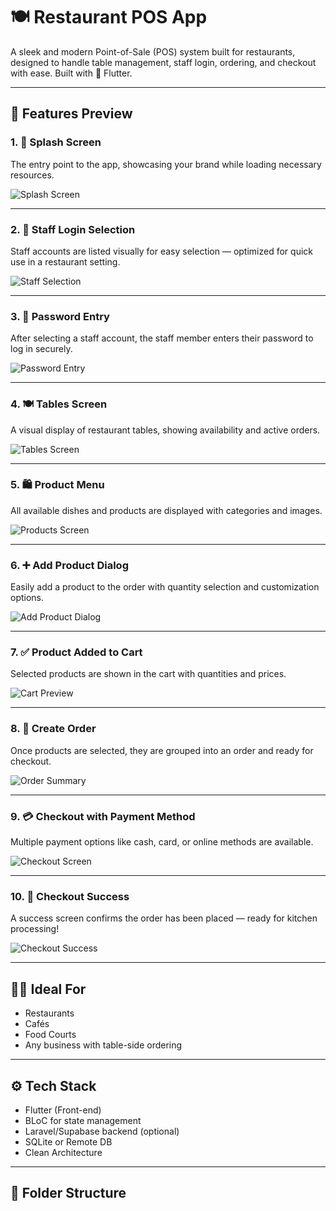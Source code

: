 # 🍽️ Restaurant POS App

A sleek and modern Point-of-Sale (POS) system built for restaurants, designed to handle table management, staff login, ordering, and checkout with ease. Built with 💙 Flutter.

---

## 📱 Features Preview

### 1. 🚀 Splash Screen
The entry point to the app, showcasing your brand while loading necessary resources.

![Splash Screen](screenshots/splash.png)

---

### 2. 🔐 Staff Login Selection
Staff accounts are listed visually for easy selection — optimized for quick use in a restaurant setting.

![Staff Selection](screenshots/login_selection.png)

---

### 3. 🔑 Password Entry
After selecting a staff account, the staff member enters their password to log in securely.

![Password Entry](screenshots/login_password.png)

---

### 4. 🍽️ Tables Screen
A visual display of restaurant tables, showing availability and active orders.

![Tables Screen](screenshots/tables.png)

---

### 5. 🛍️ Product Menu
All available dishes and products are displayed with categories and images.

![Products Screen](screenshots/products.png)

---

### 6. ➕ Add Product Dialog
Easily add a product to the order with quantity selection and customization options.

![Add Product Dialog](screenshots/add_product.png)

---

### 7. ✅ Product Added to Cart
Selected products are shown in the cart with quantities and prices.

![Cart Preview](screenshots/cart_with_items.png)

---

### 8. 🧾 Create Order
Once products are selected, they are grouped into an order and ready for checkout.

![Order Summary](screenshots/order_cart.png)

---

### 9. 💳 Checkout with Payment Method
Multiple payment options like cash, card, or online methods are available.

![Checkout Screen](screenshots/checkout.png)

---

### 10. 🎉 Checkout Success
A success screen confirms the order has been placed — ready for kitchen processing!

![Checkout Success](screenshots/checkout_success.png)

---

## 🧑‍🍳 Ideal For
- Restaurants
- Cafés
- Food Courts
- Any business with table-side ordering

---

## ⚙️ Tech Stack
- Flutter (Front-end)
- BLoC for state management
- Laravel/Supabase backend (optional)
- SQLite or Remote DB
- Clean Architecture

---

## 📂 Folder Structure

